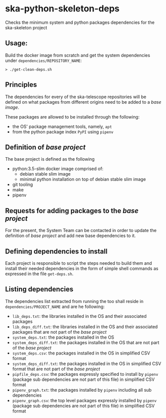 # ska-python-skeleton-deps
Checks the minimum system and python packages dependencies for the ska-skeleton project

## Usage:
Build the docker image from scratch and get the system dependencies under `dependencies/REPOSITORY_NAME`:
```
> ./get-clean-deps.sh
```

## Principles
The dependencies for every of the ska-telescope repositories will be defined on what packages from different origins need to be added to a *base image*.

These packages are allowed to be installed through the following:
- the OS' package management tools, namely, `apt`
- from the python package index `PyPI` using `pipenv`

## Definition of *base project*
The base project is defined as the following
- python:3.5-slim docker image comprised of:
    - debian stable slim image
    - minimal python installation on top of debian stable slim image
- git tooling
- make
- pipenv

## Requests for adding packages to the *base project*
For the present, the System Team can be contacted in order to update the definition of *base project* and add new base dependencies to it.

## Defining dependencies to install
Each project is responsible to script the steps needed to build them and install their needed dependencies in the form of simple shell commands as expressed in the file `get-deps.sh`.

## Listing dependencies
The dependencies list extracted from running the too shall reside in `dependencies/PROJECT_NAME` and are he following:
- `lib_deps.txt`: the libraries installed in the OS and their associated packages
- `lib_deps_diff.txt`: the libraries installed in the OS and their associated packages that are not part of the *base project*
- `system_deps.txt`: the packages installed in the OS
- `system_deps_diff.txt`: the packages installed in the OS that are not part of the *base project*
- `system_deps.csv`: the packages installed in the OS in simplified CSV format
- `system_deps_diff.txt`: the packages installed in the OS in simplified CSV format that are not part of the *base project*
- `pipfile_deps.csv`: the packages expressly specified to install by `pipenv` (package sub dependencies are not part of this file) in simplified CSV format
- `pipenv_graph.txt`: the packages installed by `pipenv` including all sub dependencies
- `pipenv_graph.csv`: the top level packages expressly installed by `pipenv` (package sub dependencies are not part of this file) in simplified CSV format